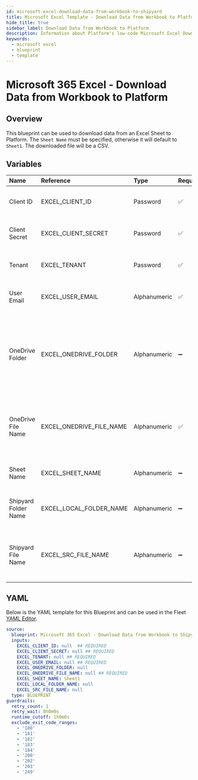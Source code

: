 ```yaml
---
id: microsoft-excel-download-data-from-workbook-to-shipyard
title: Microsoft Excel Template - Download Data from Workbook to Platform
hide_title: true
sidebar_label: Download Data from Workbook to Platform
description: Information about Platform's low-code Microsoft Excel Download Data from Workbook to Platform blueprint. Quickly download data from Excel to Platform
keywords:
  - microsoft excel
  - blueprint
  - template
---
```


# Microsoft 365 Excel - Download Data from Workbook to Platform



## Overview

This blueprint can be used to download data from an Excel Sheet to Platform. The `Sheet Name` must be specified, otherwise it will default to `Sheet1`. The downloaded file will be a CSV.

## Variables

| Name | Reference | Type | Required | Default | Options | Description             |
|:-----|:----------|:-----|:---------|:--------|:--------|:------------------------|
| Client ID | EXCEL_CLIENT_ID | Password | :white_check_mark: | - | - | The Client ID of the app created in Azure |
| Client Secret | EXCEL_CLIENT_SECRET | Password | :white_check_mark: | - | - | The secret value of the app created in Azure |
| Tenant | EXCEL_TENANT | Password | :white_check_mark: | - | - | The ID of the tenant associated with the app |
| User Email | EXCEL_USER_EMAIL | Alphanumeric | :white_check_mark: | - | - | The email address of the user to impersonate |
| OneDrive Folder | EXCEL_ONEDRIVE_FOLDER | Alphanumeric | :heavy_minus_sign: | - | - | The optional folder name of where to save the Excel workbook in OneDrive. If omitted, the file will be saved in the root |
| OneDrive File Name | EXCEL_ONEDRIVE_FILE_NAME | Alphanumeric | :white_check_mark: | - | - | The name of the file once loaded to OneDrive. If omitted, the original file name will be used |
| Sheet Name | EXCEL_SHEET_NAME | Alphanumeric | :heavy_minus_sign: | `Sheet1` | - | The name of the sheet containing the data |
| Shipyard Folder Name | EXCEL_LOCAL_FOLDER_NAME | Alphanumeric | :heavy_minus_sign: | - | - | The optional directory in Platform where the file resides |
| Shipyard File Name | EXCEL_SRC_FILE_NAME | Alphanumeric | :heavy_minus_sign: | - | - | The name of the file to load to Excel (must be either a csv or xlsx file) |




## YAML

Below is the YAML template for this Blueprint and can be used in the
Fleet [YAML Editor](../../reference/fleets/yaml-editor.md).

```yaml
source:
  blueprint: Microsoft 365 Excel - Download Data from Workbook to Shipyard
  inputs:
    EXCEL_CLIENT_ID: null  ## REQUIRED
    EXCEL_CLIENT_SECRET: null ## REQUIRED
    EXCEL_TENANT: null ## REQUIRED
    EXCEL_USER_EMAIL: null ## REQUIRED
    EXCEL_ONEDRIVE_FOLDER: null
    EXCEL_ONEDRIVE_FILE_NAME: null ## REQUIRED
    EXCEL_SHEET_NAME: Sheet1
    EXCEL_LOCAL_FOLDER_NAME: null
    EXCEL_SRC_FILE_NAME: null
  type: BLUEPRINT
guardrails:
  retry_count: 1
  retry_wait: 0h0m0s
  runtime_cutoff: 1h0m0s
  exclude_exit_code_ranges:
    - '180'
    - '181'
    - '182'
    - '183'
    - '184'
    - '200'
    - '202'
    - '203'
    - '249'
 ```


